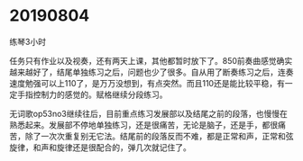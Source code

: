 # 20190804

练琴3小时

任务只有作业以及视奏，还有两天上课，其他都暂时放下了。850前奏曲感觉确实越来越好了，结尾单独练习之后，问题也少了很多。自从用了断奏练习之后，连奏速度勉强可以上110了，是万万没想到，有点突然。而且110还是能比较平稳，有一定手指控制力的感觉的。赋格继续分段练习。

无词歌op53no3继续往后，目前重点练习发展部以及结尾之前的段落，也慢慢在熟悉起来。发展部不停地单独练习，还是很痛苦，无论是脑子，还是手，都很痛苦，除了一次次重复别无它法。结尾前的段落反而不难，都是正常和声，正常和弦旋律，和声和旋律还是很配合的，弹几次就记住了。
